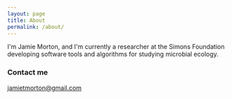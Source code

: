 ```yaml
---
layout: page
title: About
permalink: /about/
---
```


I'm Jamie Morton, and I'm currently a researcher at the Simons Foundation developing software tools and algorithms for
studying microbial ecology.

### Contact me

[jamietmorton@gmail.com](mailto:jamietmorton@gmail.com)